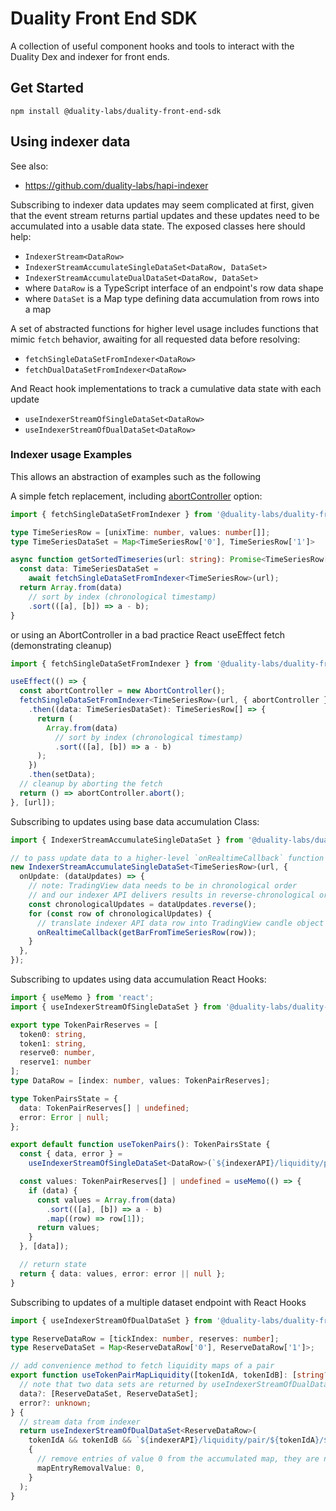 # Duality Front End SDK

A collection of useful component hooks and tools to interact with the Duality
Dex and indexer for front ends.

## Get Started

`npm install @duality-labs/duality-front-end-sdk`

## Using indexer data

See also:
- https://github.com/duality-labs/hapi-indexer

Subscribing to indexer data updates may seem complicated at first, given that
the event stream returns partial updates and these updates need to be
accumulated into a usable data state. The exposed classes here should help:

- `IndexerStream<DataRow>`
- `IndexerStreamAccumulateSingleDataSet<DataRow, DataSet>`
- `IndexerStreamAccumulateDualDataSet<DataRow, DataSet>`
- where `DataRow` is a TypeScript interface of an endpoint's row data shape
- where `DataSet` is a Map type defining data accumulation from rows into a map

A set of abstracted functions for higher level usage includes functions that
mimic `fetch` behavior, awaiting for all requested data before resolving:

- `fetchSingleDataSetFromIndexer<DataRow>`
- `fetchDualDataSetFromIndexer<DataRow>`

And React hook implementations to track a cumulative data state with each update
- `useIndexerStreamOfSingleDataSet<DataRow>`
- `useIndexerStreamOfDualDataSet<DataRow>`


### Indexer usage Examples

This allows an abstraction of examples such as the following

A simple fetch replacement, including [abortController](https://developer.mozilla.org/en-US/docs/Web/API/AbortController) option:

```ts
import { fetchSingleDataSetFromIndexer } from '@duality-labs/duality-front-end-sdk';

type TimeSeriesRow = [unixTime: number, values: number[]];
type TimeSeriesDataSet = Map<TimeSeriesRow['0'], TimeSeriesRow['1']>

async function getSortedTimeseries(url: string): Promise<TimeSeriesRow[]> {
  const data: TimeSeriesDataSet =
    await fetchSingleDataSetFromIndexer<TimeSeriesRow>(url);
  return Array.from(data)
    // sort by index (chronological timestamp)
    .sort(([a], [b]) => a - b);
}

```

or using an AbortController in a bad practice React useEffect fetch (demonstrating cleanup)

```ts
import { fetchSingleDataSetFromIndexer } from '@duality-labs/duality-front-end-sdk';

useEffect(() => {
  const abortController = new AbortController();
  fetchSingleDataSetFromIndexer<TimeSeriesRow>(url, { abortController })
    .then((data: TimeSeriesDataSet): TimeSeriesRow[] => {
      return (
        Array.from(data)
          // sort by index (chronological timestamp)
          .sort(([a], [b]) => a - b)
      );
    })
    .then(setData);
  // cleanup by aborting the fetch
  return () => abortController.abort();
}, [url]);
```

Subscribing to updates using base data accumulation Class:

```ts
import { IndexerStreamAccumulateSingleDataSet } from '@duality-labs/duality-front-end-sdk';

// to pass update data to a higher-level `onRealtimeCallback` function
new IndexerStreamAccumulateSingleDataSet<TimeSeriesRow>(url, {
  onUpdate: (dataUpdates) => {
    // note: TradingView data needs to be in chronological order
    // and our indexer API delivers results in reverse-chronological order
    const chronologicalUpdates = dataUpdates.reverse();
    for (const row of chronologicalUpdates) {
      // translate indexer API data row into TradingView candle object
      onRealtimeCallback(getBarFromTimeSeriesRow(row));
    }
  },
});
```

Subscribing to updates using data accumulation React Hooks:

```ts
import { useMemo } from 'react';
import { useIndexerStreamOfSingleDataSet } from '@duality-labs/duality-front-end-sdk';

export type TokenPairReserves = [
  token0: string,
  token1: string,
  reserve0: number,
  reserve1: number
];
type DataRow = [index: number, values: TokenPairReserves];

type TokenPairsState = {
  data: TokenPairReserves[] | undefined;
  error: Error | null;
};

export default function useTokenPairs(): TokenPairsState {
  const { data, error } =
    useIndexerStreamOfSingleDataSet<DataRow>(`${indexerAPI}/liquidity/pairs`);

  const values: TokenPairReserves[] | undefined = useMemo(() => {
    if (data) {
      const values = Array.from(data)
        .sort(([a], [b]) => a - b)
        .map((row) => row[1]);
      return values;
    }
  }, [data]);

  // return state
  return { data: values, error: error || null };
}
```

Subscribing to updates of a multiple dataset endpoint with React Hooks

```ts
import { useIndexerStreamOfDualDataSet } from '@duality-labs/duality-front-end-sdk';

type ReserveDataRow = [tickIndex: number, reserves: number];
type ReserveDataSet = Map<ReserveDataRow['0'], ReserveDataRow['1']>;

// add convenience method to fetch liquidity maps of a pair
export function useTokenPairMapLiquidity([tokenIdA, tokenIdB]: [string?, string? ]): {
  // note that two data sets are returned by useIndexerStreamOfDualDataSet
  data?: [ReserveDataSet, ReserveDataSet];
  error?: unknown;
} {
  // stream data from indexer
  return useIndexerStreamOfDualDataSet<ReserveDataRow>(
    tokenIdA && tokenIdB && `${indexerAPI}/liquidity/pair/${tokenIdA}/${tokenIdB}`,
    {
      // remove entries of value 0 from the accumulated map, they are not used
      mapEntryRemovalValue: 0,
    }
  );
}
```
